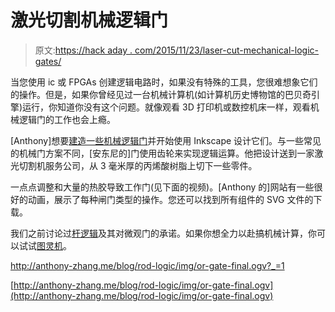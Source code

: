 # 激光切割机械逻辑门

> 原文:[https://hack aday . com/2015/11/23/laser-cut-mechanical-logic-gates/](https://hackaday.com/2015/11/23/laser-cut-mechanical-logic-gates/)

当您使用 ic 或 FPGAs 创建逻辑电路时，如果没有特殊的工具，您很难想象它们的操作。但是，如果你曾经见过一台机械计算机(如计算机历史博物馆的巴贝奇引擎)运行，你知道你没有这个问题。就像观看 3D 打印机或数控机床一样，观看机械逻辑门的工作也会上瘾。

[Anthony]想要[建造一些机械逻辑门](http://anthony-zhang.me/blog/rod-logic/)并开始使用 Inkscape 设计它们。与一些常见的机械门方案不同，[安东尼的]门使用齿轮来实现逻辑运算。他把设计送到一家激光切割机服务公司，从 3 毫米厚的丙烯酸树脂上切下一些零件。

一点点调整和大量的热胶导致工作门(见下面的视频)。[Anthony 的]网站有一些很好的动画，展示了每种闸门类型的操作。您还可以找到所有组件的 SVG 文件的下载。

我们之前讨论过[杆逻辑](http://hackaday.com/2015/10/19/rod-logic-and-graphene-elusive-molecule-scale-computers/)及其对微观门的承诺。如果你想全力以赴搞机械计算，你可以试试[图灵机](http://hackaday.com/2011/03/25/mechanical-turing-machine-can-compute-anything-slowly/)。

 <http://anthony-zhang.me/blog/rod-logic/img/or-gate-final.ogv?_=1>

[http://anthony-zhang.me/blog/rod-logic/img/or-gate-final.ogv](http://anthony-zhang.me/blog/rod-logic/img/or-gate-final.ogv)